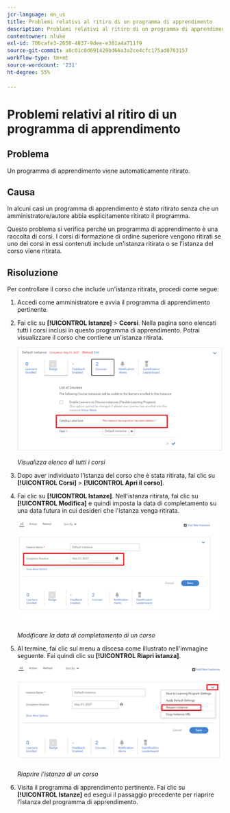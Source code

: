 ```yaml
---
jcr-language: en_us
title: Problemi relativi al ritiro di un programma di apprendimento
description: Problemi relativi al ritiro di un programma di apprendimento in Adobe Learning Manager
contentowner: nluke
exl-id: 706cafe3-2650-4837-9dee-e381a4a711f9
source-git-commit: a0c01c0d691429bd66a3a2ce4cfc175ad0703157
workflow-type: tm+mt
source-wordcount: '231'
ht-degree: 55%

---
```


# Problemi relativi al ritiro di un programma di apprendimento

## Problema

Un programma di apprendimento viene automaticamente ritirato.

## Causa

In alcuni casi un programma di apprendimento è stato ritirato senza che un amministratore/autore abbia esplicitamente ritirato il programma.

Questo problema si verifica perché un programma di apprendimento è una raccolta di corsi. I corsi di formazione di ordine superiore vengono ritirati se uno dei corsi in essi contenuti include un&#39;istanza ritirata o se l&#39;istanza del corso viene ritirata.

## Risoluzione

Per controllare il corso che include un&#39;istanza ritirata, procedi come segue:

1. Accedi come amministratore e avvia il programma di apprendimento pertinente.

1. Fai clic su **[!UICONTROL Istanze]** > **Ccorsi**. Nella pagina sono elencati tutti i corsi inclusi in questo programma di apprendimento. Potrai visualizzare il corso che contiene un’istanza ritirata.

   ![](assets/retired-instance.png)

   *Visualizza elenco di tutti i corsi*

1. Dopo aver individuato l’istanza del corso che è stata ritirata, fai clic su **[!UICONTROL Corsi]** > **[!UICONTROL Apri il corso]**.

1. Fai clic su **[!UICONTROL Istanze]**. Nell&#39;istanza ritirata, fai clic su **[!UICONTROL Modifica]** e quindi imposta la data di completamento su una data futura in cui desideri che l&#39;istanza venga ritirata.

   ![](assets/completion-date.png)

   *Modificare la data di completamento di un corso*

1. Al termine, fai clic sul menu a discesa come illustrato nell&#39;immagine seguente. Fai quindi clic su **[!UICONTROL Riapri istanza]**.

   ![](assets/re-open-instance.png)

   *Riaprire l&#39;istanza di un corso*

1. Visita il programma di apprendimento pertinente. Fai clic su **[!UICONTROL Istanze]** ed esegui il passaggio precedente per riaprire l’istanza del programma di apprendimento.
